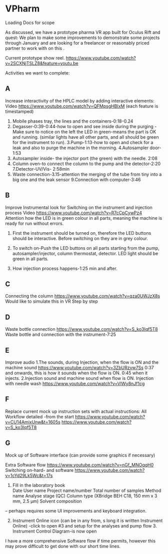 # VPharm
Loading Docs for scope



As discussed, we have a prototype pharma VR app built for Oculus Rift and quest: 
We plan to make some improvements to demonstrate some projects through January and are looking for a freelancer or reasonably priced partner to work with on this .

Current prototype show reel. https://www.youtube.com/watch?v=2SCXNjTSLZ8&feature=youtu.be


Activities we want to complete: 

## A 
 
Increase interactivity of the HPLC model by adding interactive elements: 
Video https://www.youtube.com/watch?v=QFMpsgHBIxM  (each feature is timestamped)

1.  Mobile phases tray, the lines and the containers-0:18-0.24 
2. Degasser-0:39-0:44-how to open and see inside during the purging -Make sure to notice on the left the LED in green-means the part is OK and running. (similar lights have all other parts, and all should be green for the instrument to run). 3.Pump-1:13-how to open and check for a leak and also to purge the machine in the morning. 
4.Autosampler door-1:53  
5. Autosampler inside- the injector port (the green) with the needle. 2:08 
6. Column oven-to connect the column to the pump and the detector-2:20  
7.Detector-UV/Vis- 2:58min 
8. Waste connection-3.15-attention the merging of the tube from tiny into a big one and the leak sensor 
9.Connection with computer-3:46 

## B 

Improve Instrumental look for  Switching on the instrument and injection process 
Video https://www.youtube.com/watch?v=R7cCpCywPz4       
Attention how the LED is in green colour in all parts, meaning the machine is ready for run without errors. 

1.	First the instrument should be turned on, therefore the LED buttons should be interactive. Before switching on they are in grey colour.  
2.	To switch on-Push the LED buttons on all parts starting from the pump, autosampler/injector, column thermostat, detector. LED light should be green in all parts.  

3.	How injection process happens-1:25 min and after. 
 
## C

Connecting the column https://www.youtube.com/watch?v=qza0UWJzX8s
Would like to simulate this in VR  Step by step 
 
## D 

Waste bottle connection https://www.youtube.com/watch?v=S_ko3Iqf5T8
Waste bottle and connection with the instrument-7:25 
 
## E 

Improve audio
1.The sounds, during Injection, when the flow is ON and the machine sound  https://www.youtube.com/watch?v=3ZbURzvw7Ss  0:37 and onwards, this is how it sounds when the flow is ON.   0:45 when it injects. 
2.Injection sound and machine sound when flow is ON. Injection with needle wash 
https://www.youtube.com/watch?v=VIWy8nJf1cg


## F

Replace current mock up instruction sets with actual instructions:
All Workflow detailed -from the start  https://www.youtube.com/watch?v=CU14AmixUnw&t=1605s
https://www.youtube.com/watch?v=S_ko3Iqf5T8



## G 

Mock up of Software interface (can provide some graphics if necessary)

Extra Software flow https://www.youtube.com/watch?v=nGf_MNOqqH0
Switching on-hard- and software  https://www.youtube.com/watch?v=1cYd29Lk5Wc&t=17s

1. Fill in the laboratory book  
Date
User name 
Project name/number 
Total number of samples 
Method name 
Analyse stage (QC) 
Column type (XBridge BEH C18, 150 mm x 3 mm, 2.5 μm) 
Solvent composition

 – perhaps requires some UI improvements and keyboard integration.
 

2. Instrument Online icon (can be in any from, s long it is written Instrument Online) -click to open #3 and setup for the analyses and pump flow    3. Instrument Control Diagram-is now open 
 
 I have a more comprehensive Software flow if time permits, however this may prove difficult to get done with our short time lines.
 
